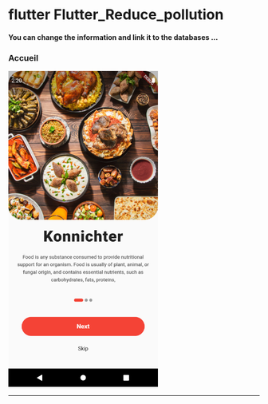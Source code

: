 <h1> flutter Flutter_Reduce_pollution </h1> <h4> You can change the information and link it to the databases ...</h4>


<h3>Accueil</h3>

<img src="https://github.com/abenkoula71/flutter-inter-app-food/blob/main/Screenshot_1643405642.png" width="300" /> <hr>
